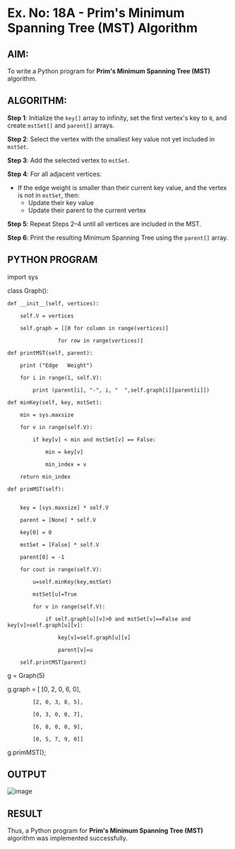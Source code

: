 # Ex. No: 18A - Prim's Minimum Spanning Tree (MST) Algorithm

## AIM:
To write a Python program for **Prim's Minimum Spanning Tree (MST)** algorithm.

## ALGORITHM:

**Step 1**: Initialize the `key[]` array to infinity, set the first vertex's key to `0`, and create `mstSet[]` and `parent[]` arrays.

**Step 2**: Select the vertex with the smallest key value not yet included in `mstSet`.

**Step 3**: Add the selected vertex to `mstSet`.

**Step 4**: For all adjacent vertices:
- If the edge weight is smaller than their current key value, and the vertex is not in `mstSet`, then:
  - Update their key value
  - Update their parent to the current vertex

**Step 5**: Repeat Steps 2–4 until all vertices are included in the MST.

**Step 6**: Print the resulting Minimum Spanning Tree using the `parent[]` array.

## PYTHON PROGRAM

import sys

class Graph():

	def __init__(self, vertices):
 
		self.V = vertices
  
		self.graph = [[0 for column in range(vertices)]
  
					for row in range(vertices)]

	def printMST(self, parent):
 
		print ("Edge   Weight")
  
		for i in range(1, self.V):
  
			print (parent[i], "-", i, "  ",self.graph[i][parent[i]])

	def minKey(self, key, mstSet):

		min = sys.maxsize

		for v in range(self.V):
  
			if key[v] < min and mstSet[v] == False:
   
				min = key[v]
    
				min_index = v

		return min_index

	def primMST(self):

		
		key = [sys.maxsize] * self.V
  
		parent = [None] * self.V 
		
		key[0] = 0
  
		mstSet = [False] * self.V

		parent[0] = -1 

		for cout in range(self.V):
  
			u=self.minKey(key,mstSet)
   
			mstSet[u]=True
   
			for v in range(self.V):
   
			    if self.graph[u][v]>0 and mstSet[v]==False and key[v]>self.graph[u][v]:
       
			        key[v]=self.graph[u][v]
           
			        parent[v]=u
	
		self.printMST(parent)

g = Graph(5)

g.graph = [ [0, 2, 0, 6, 0],

			[2, 0, 3, 8, 5],
   
			[0, 3, 0, 0, 7],
   
			[6, 8, 0, 0, 9],
   
			[0, 5, 7, 9, 0]]

g.primMST();



## OUTPUT

![image](https://github.com/user-attachments/assets/f688c6e5-d071-4141-b854-a42b55e2d650)

## RESULT
Thus, a Python program for **Prim's Minimum Spanning Tree (MST)** algorithm was implemented successfully.


